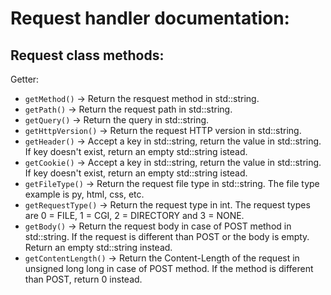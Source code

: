 # Request handler documentation:


## Request class methods:
Getter:
- `getMethod()` -> Return the resquest method in std::string.
- `getPath()` -> Return the request path in std::string.
- `getQuery()` -> Return the query in std::string.
- `getHttpVersion()` -> Return the request HTTP version in std::string.
- `getHeader()` -> Accept a key in std::string, return the value in std::string. If key doesn't exist, return an empty std::string istead.
- `getCookie()` -> Accept a key in std::string, return the value in std::string. If key doesn't exist, return an empty std::string istead.
- `getFileType()` -> Return the request file type in std::string. The file type example is py, html, css, etc.
- `getRequestType()` -> Return the request type in int. The request types are 0 = FILE, 1 = CGI, 2 = DIRECTORY and 3 = NONE.
- `getBody()` -> Return the request body in case of POST method in std::string. If the request is different than POST or the body is empty. Return an empty std::string instead.
- `getContentLength()` -> Return the Content-Length of the request in unsigned long long in case of POST method. If the method is different than POST, return 0 instead.
